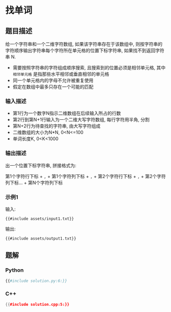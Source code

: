 # 找单词

## 题目描述

给一个字符串和一个二维字符数组, 如果该字符串存在于该数组中, 则按字符串的字符顺序输出字符串每个字符所在单元格的位置下标字符串,
如果找不到返回字符串 N.

- 需要按照字符串的字符组成顺序搜索, 且搜索到的位置必须是相邻单元格, 其中 `相邻单元格` 是指那些水平相邻或垂直相邻的单元格
- 同一个单元格内的字母不允许被重复使用
- 假定在数组中最多只存在一个可能的匹配

### 输入描述

- 第1行为一个数字N指示二维数组在后续输入所占的行数
- 第2行到第N+1行输入为一个二维大写字符数组, 每行字符用半角, 分割
- 第N+2行为待查找的字符串, 由大写字符组成
- 二维数组的大小为N*N, 0<N<=100
- 单词长度K, 0<K<1000

### 输出描述

出一个位置下标字符串, 拼接格式为:

第1个字符行下标 + `,` + 第1个字符列下标 + `,` + 第2个字符行下标 + `,` + 第2个字符列下标… + 第N个字符列下标

### 示例1

输入:

```text
{{#include assets/input1.txt}}
```

输出:

```text
{{#include assets/output1.txt}}
```

## 题解

### Python

```python
{{#include solution.py:6:}}
```

### C++

```cpp
{{#include solution.cpp:5:}}
```
